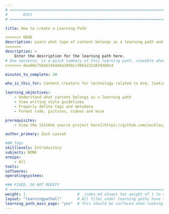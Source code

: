 ```yaml
---
# ================================================================================
#       Edit
# ================================================================================

title: How to create a Learning Path

<<<<<<< HEAD
description: Learn what type of content belongs as a learning path and how to properly format it.
=======
description: >
    Enter the description for the learning path here.
# One sentence, is a quick summary of this learning path, viewable when searching through all learning paths. 
>>>>>>> dea88e758e614a4a8a3460cc366a232a9293b0c4

minutes_to_complete: 20

who_is_this_for: Content creators for technology related to Arm, looking to share their work through a step-by-step guide.

learning_objectives: 
    - Understand what content belongs as a learning path
    - View writing style guidelines
    - Properly define tags and metadata
    - Format code, pictures, videos and more

prerequisites:
    - View the [GitHub source project here](https://github.com/zachlas/arm-software-developers-ads)  which defines the contribution process.

author_primary: Zach Lasiuk

### Tags
skilllevels: Introductory
subjects: NONE
armips:
    - All
tools:
softwares:
operatingsystems:

### FIXED, DO NOT MODIFY
# ================================================================================
weight: 1                       # _index.md always has weight of 1 to order correctly
layout: "learningpathall"       # All files under learning paths have this same wrapper
learning_path_main_page: "yes"  # This should be surfaced when looking for related content. Only set for _index.md of learning path content.
---
```

